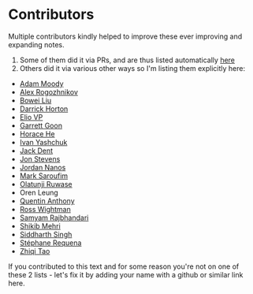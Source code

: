 # Contributors

Multiple contributors kindly helped to improve these ever improving and expanding notes.

1. Some of them did it via PRs, and are thus listed automatically [here](https://github.com/stas00/ml-engineering/graphs/contributors)
2. Others did it via various other ways so I'm listing them explicitly here:

- [Adam Moody](https://github.com/adammoody)
- [Alex Rogozhnikov](https://github.com/arogozhnikov)
- [Bowei Liu](https://github.com/boweiliu)
- [Darrick Horton](https://www.linkedin.com/in/darrick-horton/)
- [Elio VP](https://www.linkedin.com/in/eliovp/)
- [Garrett Goon](https://github.com/garrett361)
- [Horace He](https://github.com/Chillee)
- [Ivan Yashchuk](https://github.com/IvanYashchuk)
- [Jack Dent](https://github.com/jackdent)
- [Jon Stevens](https://github.com/jon-hotaisle)
- [Jordan Nanos](https://github.com/JordanNanos)
- [Mark Saroufim](https://github.com/msaroufim)
- [Olatunji Ruwase](https://github.com/tjruwase)
- Oren Leung
- [Quentin Anthony](https://github.com/Quentin-Anthony)
- [Ross Wightman](https://github.com/rwightman)
- [Samyam Rajbhandari](https://github.com/samyam)
- [Shikib Mehri](https://github.com/Shikib)
- [Siddharth Singh](https://github.com/siddharth9820)
- [Stéphane Requena](https://twitter.com/s_requena)
- [Zhiqi Tao](https://www.linkedin.com/in/zhiqitao/)


If you contributed to this text and for some reason you're not on one of these 2 lists - let's fix it by adding your name with a github or similar link here.
